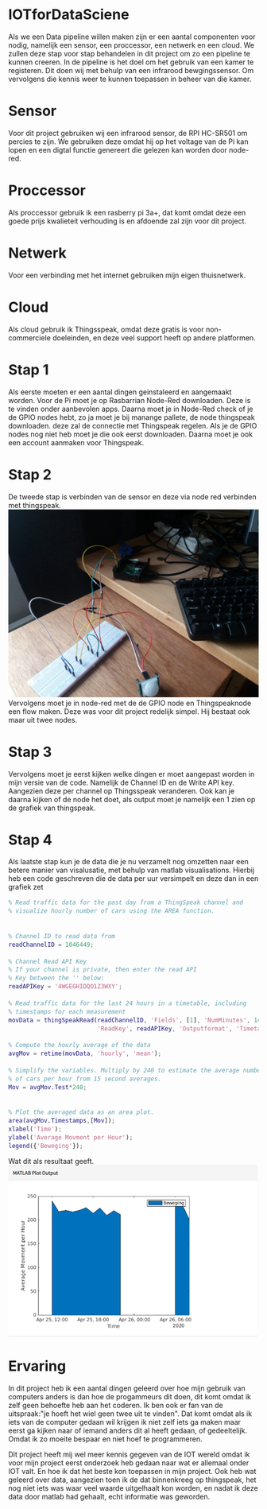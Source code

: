 # IOTforDataSciene

Als we een Data pipeline willen maken zijn er een aantal componenten voor nodig, namelijk een sensor, een proccessor, een netwerk en een cloud.
We zullen deze stap voor stap behandelen in dit project om zo een pipeline te kunnen creeren.
In de pipeline is het doel om het gebruik van een kamer te registeren. Dit doen wij met behulp van een infrarood bewgingssensor. Om vervolgens die kennis weer te kunnen toepassen in beheer van die kamer.

# Sensor
Voor dit project gebruiken wij een infrarood sensor, de RPI HC-SR501 om percies te zijn. We gebruiken deze omdat hij op het voltage van de Pi kan lopen en een digtal functie genereert die gelezen kan worden door node-red.

# Proccessor
Als proccessor gebruik ik een rasberry pi 3a+, dat komt omdat deze een goede prijs kwalieteit verhouding is en afdoende zal zijn voor dit project.

# Netwerk
Voor een verbinding met het internet gebruiken mijn eigen thuisnetwerk.

# Cloud
Als cloud gebruik ik Thingsspeak, omdat deze gratis is voor non-commerciele doeleinden, en deze veel support heeft op andere platformen.


# Stap 1
Als eerste moeten er een aantal dingen geinstaleerd en aangemaakt worden.
Voor de Pi moet je op Rasbarrian Node-Red downloaden. Deze is te vinden onder aanbevolen apps. Daarna moet je in Node-Red check of je de GPIO nodes hebt, zo ja moet je bij manange pallete, de node thingspeak downloaden. deze zal de connectie met Thingspeak regelen. Als je de GPIO nodes nog niet heb moet je die ook eerst downloaden. Daarna moet je ook een account aanmaken voor Thingspeak.

# Stap 2
De tweede stap is verbinden van de sensor en deze via node red verbinden met thingspeak.
![Foto van fysieke setup](https://github.com/Ziebren345/IOTforDataSciene/blob/master/WhatsApp%20Image%202020-04-25%20at%2012.20.14.jpeg)
Vervolgens moet je in node-red met de de GPIO node en Thingspeaknode een flow maken. Deze was voor dit project redelijk simpel.
Hij bestaat ook maar uit twee nodes.

# Stap 3
Vervolgens moet je eerst kijken welke dingen er moet aangepast worden in mijn versie van de code. Namelijk de Channel ID en de Write API key. Aangezien deze per channel op Thingsspeak veranderen. Ook kan je daarna kijken of de node het doet, als output moet je namelijk een 1 zien op de grafiek van thingspeak.

# Stap 4
Als laatste stap kun je de data die je nu verzamelt nog omzetten naar een betere manier van visalusatie, met behulp van matlab visualisations. Hierbij heb een code geschreven die de data per uur versimpelt en deze dan in een grafiek zet
```matlab
% Read traffic data for the past day from a ThingSpeak channel and 
% visualize hourly number of cars using the AREA function. 
 
   
% Channel ID to read data from 
readChannelID = 1046449; 
   
% Channel Read API Key   
% If your channel is private, then enter the read API 
% Key between the '' below:   
readAPIKey = '4WGEGHIDQO1Z3WXY'; 
   
% Read traffic data for the last 24 hours in a timetable, including 
% timestamps for each measurement 
movData = thingSpeakRead(readChannelID, 'Fields', [1], 'NumMinutes', 1440,...
                         'ReadKey', readAPIKey, 'Outputformat', 'Timetable');
   
% Compute the hourly average of the data 
avgMov = retime(movData, 'hourly', 'mean');
   
% Simplify the variables. Multiply by 240 to estimate the average number 
% of cars per hour from 15 second averages. 
Mov = avgMov.Test*240; 
 
  
% Plot the averaged data as an area plot. 
area(avgMov.Timestamps,[Mov]);
xlabel('Time');
ylabel('Average Movment per Hour');
legend({'Beweging'});
```
Wat dit als resultaat geeft.
![Foto van Grafiek](https://github.com/Ziebren345/IOTforDataSciene/blob/master/Plot.PNG)

# Ervaring
In dit project heb ik een aantal dingen geleerd over hoe mijn gebruik van computers anders is dan hoe de progammeurs dit doen, dit komt omdat ik zelf geen behoefte heb aan het coderen. Ik ben ook er fan van de uitspraak:"je hoeft het wiel geen twee uit te vinden". Dat komt omdat als ik iets van de computer gedaan wil krijgen ik niet zelf iets ga maken maar eerst ga kijken naar of iemand anders dit al heeft gedaan, of gedeeltelijk. Omdat ik zo moeite bespaar en niet hoef te programmeren.

Dit project heeft mij wel meer kennis gegeven van de IOT wereld omdat ik voor mijn project eerst onderzoek heb gedaan naar wat er allemaal onder IOT valt. En hoe ik dat het beste kon toepassen in mijn project. Ook heb wat geleerd over data, aangezien toen ik de dat binnenkreeg op thingspeak, het nog niet iets was waar veel waarde uitgelhaalt kon worden, en nadat ik deze data door matlab had gehaalt, echt informatie was geworden.

